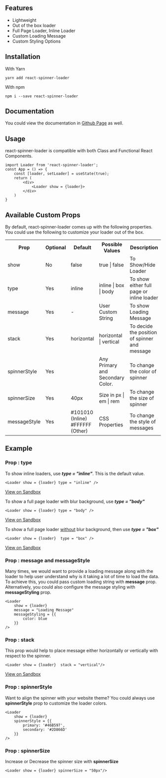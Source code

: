 

## Features

- Lightweight 
- Out of the box loader
- Full Page Loader, Inline Loader
- Custom Loading Message
- Custom Styling Options




## Installation

With Yarn

```
yarn add react-spinner-loader
```

With npm

```
npm i --save react-spinner-loader
```

## Documentation
You could view the documentation in <a href = "https://github.com/nijin-vinodan/react-spinner-loader">Github Page</a> as well.

## Usage

react-spinner-loader is compatible with both Class and Functional React Components.

```
import Loader from 'react-spinner-loader';
const App = () => {
    const [loader, setLoader] = useState(true);
    return (
        <div>
            <Loader show = {loader}>
        </div>
    )
}
```

## Available Custom Props

By default, react-spinner-loader comes up with the following properties. You could use the following to customize your loader out of the box.

<table>
  <tbody>
    <tr>
      <th>Prop</th>
      <th>Optional</th>
      <th>Default</th>
      <th>Possible Values</th>
      <th>Description</th>
    </tr>
    <tr>
      <td>show</td>
      <td>No</td>
      <td>false</td>
      <td>true | false</td>
      <td>To Show/Hide Loader</td>
    </tr>
    <tr>
      <td>type</td>
      <td>Yes</td>
      <td>inline</td>
      <td>inline | box | body </td>
      <td>To show either full page or inline loader</td>
    </tr>
    <tr>
      <td>message</td>
      <td>Yes</td>
      <td> - </td>
      <td>User Custom String</td>
      <td>To show Loading Message</td>
    </tr>
    <tr>
      <td>stack</td>
      <td>Yes</td>
      <td>horizontal</td>
      <td>horizontal | vertical</td>
      <td>To decide the position of spinner and message</td>
    </tr>
    <tr>
      <td>spinnerStyle</td>
      <td>Yes</td>
      <td></td>
      <td>
        Any Primary and Secondary Color. 
      </td>
      <td>To change the color of spinner</td>
    </tr>
    <tr>
      <td>spinnerSize</td>
      <td>Yes</td>
      <td>
        40px
      </td>
      <td>
        Size in px | em | rem
      </td>
      <td>To change the size of spinner</td>
    </tr>
    <tr>
      <td>messageStyle</td>
      <td>Yes</td>
      <td>
        #101010 (Inline)<br/>
        #FFFFFF (Other)
      </td>
      <td>
        CSS Properties
      </td>
      <td>To change the style of messages</td>
    </tr>
  </tbody>
</table>


## Example

### Prop : <b>type</b>

To show inline loaders, use <b><i>type = "inline"</i></b>. This is the default value.
```
<Loader show = {loader} type = "inline" />
``` 
<a href = "https://codesandbox.io/s/react-spinner-loader-inline-example-qeglg" target = "_blank">View on Sandbox</a>

To show a full page loader with blur background, use <b><i>type = "body"</i></b>
```
<Loader show = {loader} type = "body" />
```
<a href = "https://codesandbox.io/s/react-spinner-loader-body-example-b9xce"  target = "_blank">View on Sandbox</a>

To show a full page loader <u>without</u> blur background, then use <b><i>type = "box"</i></b>

```
<Loader show = {loader}  type = "box" />
```
<a href = "https://codesandbox.io/s/react-spinner-loader-box-example-1k90o"  target = "_blank">View on Sandbox</a>

### Prop : <b>message</b> and <b>messageStyle</b>

Many times, we would want to provide a loading message along with the loader to help user understand why is it taking a lot of time to load the data. <br/>
To achieve this, you could pass custom loading string with <b>message</b> prop. <br/>
Alternatively, you could also configure the message styling with <b>messageStyling</b> prop.

```
<Loader 
    show = {loader}
    message = "Loading Message"
    messageStyling = {{
        color: blue
    }}
/>
```

### Prop : <b>stack</b>
This prop would help to place message either horizontally or vertically with respect to the spinner.
```
<Loader show = {loader}  stack = "vertical"/>
```
<a href = "https://codesandbox.io/s/react-spinner-loader-vertical-example-ppi90"  target = "_blank">View on Sandbox</a>

### Prop : <b>spinnerStyle</b>
Want to align the spinner with your website theme? You could always use <b>spinnerStyle</b> prop to customize the loader colors.<br/>

```
<Loader
    show = {loader} 
    spinnerStyle = {{
        primary: '#46B597',
        secondary: '#2D866D'
    }}
/>
```

### Prop : <b>spinnerSize</b>
Increase or Decrease the spinner size with <b>spinnerSize</b>
```
<Loader show = {loader} spinnerSize = "50px"/>
```